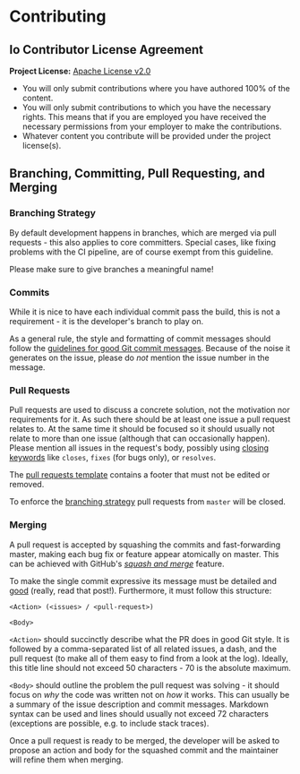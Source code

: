 # Contributing

## Io Contributor License Agreement

**Project License:**  [Apache License v2.0](LICENSE.md)

* You will only submit contributions where you have authored 100% of the
  content.
* You will only submit contributions to which you have the necessary rights.
  This means that if you are employed you have received the necessary
  permissions from your employer to make the contributions.
* Whatever content you contribute will be provided under the project
  license(s).

## Branching, Committing, Pull Requesting, and Merging

### Branching Strategy

By default development happens in branches, which are merged via pull requests - this also applies to core committers.
Special cases, like fixing problems with the CI pipeline, are of course exempt from this guideline.

Please make sure to give branches a meaningful name!

### Commits

While it is nice to have each individual commit pass the build, this is not a requirement - it is the developer's branch to play on.

As a general rule, the style and formatting of commit messages should follow the [guidelines for good Git commit messages](http://chris.beams.io/posts/git-commit/).
Because of the noise it generates on the issue, please do _not_ mention the issue number in the message.

### Pull Requests

Pull requests are used to discuss a concrete solution, not the motivation nor requirements for it.
As such there should be at least one issue a pull request relates to.
At the same time it should be focused so it should usually not relate to more than one issue (although that can occasionally happen).
Please mention all issues in the request's body, possibly using [closing keywords](https://help.github.com/articles/closing-issues-via-commit-messages/) like `closes`, `fixes` (for bugs only), or `resolves`.

The [pull requests template](.github/PULL_REQUEST_TEMPLATE.md) contains a footer that must not be edited or removed.

To enforce the [branching strategy](#branching-strategy) pull requests from `master` will be closed.

### Merging

A pull request is accepted by squashing the commits and fast-forwarding master, making each bug fix or feature appear atomically on master.
This can be achieved with GitHub's [_squash and merge_](https://help.github.com/articles/about-pull-request-merges/#squash-and-merge-your-pull-request-commits) feature.

To make the single commit expressive its message must be detailed and [good]((http://chris.beams.io/posts/git-commit/)) (really, read that post!).
Furthermore, it must follow this structure:

```
<Action> (<issues> / <pull-request>)

<Body>
```

`<Action>` should succinctly describe what the PR does in good Git style.
It is followed by a comma-separated list of all related issues, a dash, and the pull request (to make all of them easy to find from a look at the log).
Ideally, this title line should not exceed 50 characters - 70 is the absolute maximum.

`<Body>` should outline the problem the pull request was solving - it should focus on _why_ the code was written not on _how_ it works.
This can usually be a summary of the issue description and commit messages.
Markdown syntax can be used and lines should usually not exceed 72 characters (exceptions are possible, e.g. to include stack traces).

Once a pull request is ready to be merged, the developer will be asked to propose an action and body for the squashed commit and the maintainer will refine them when merging.

